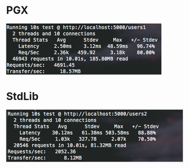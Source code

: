 # PGX
![alt text](https://raw.githubusercontent.com/rikoefendi/bench-sql/main/img/pgx.png)
# StdLib
![alt text](https://raw.githubusercontent.com/rikoefendi/bench-sql/main/img/stdlib.png)